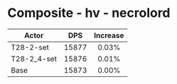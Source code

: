 # Composite - hv - necrolord
| Actor | DPS | Increase |
|---|:---:|:---:|
|T28-2-set|15877|0.03%|
|T28-2_4-set|15876|0.01%|
|Base|15873|0.00%|
